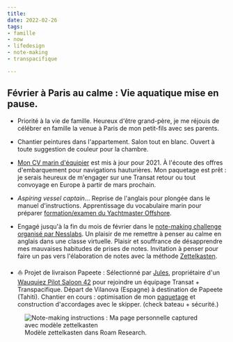 ```yaml
---
title: 
date: 2022-02-26
tags:
- famille
- now
- lifedesign
- note-making
- transpacifique

---
```

## Février à Paris au calme : Vie aquatique mise en pause.

* Priorité à la vie de famille. Heureux d'être grand-père, je me réjouis de célébrer en famille la venue à Paris de mon petit-fils avec ses parents.
* Chantier peintures dans l'appartement. Salon tout en blanc. Ouvert à toute suggestion de couleur pour la chambre.
* [Mon CV marin d'équipier](https://ducamp.me/CV-marin#Contact) est mis à jour pour 2021. À l'écoute des offres d'embarquement pour navigations hauturières. Mon paquetage est prêt : je serais heureux de m'engager sur une Transat retour ou tout convoyage en Europe à partir de mars prochain.
* _Aspiring vessel captain_... Reprise de l'anglais pour plongée dans le manuel d'instructions. Apprentissage du vocabulaire marin pour préparer [formation/examen du Yachtmaster Offshore](https://www.zephyr-yachting.com/courses/yachtmaster-package-antibes/).
* Engagé jusqu'à la fin du mois de février dans le [note-making challenge organisé par Nesslabs](https://nesslabs.com/note-making-challenge). Un plaisir de me remettre à penser au calme en anglais dans une classe virtuelle. Plaisir et souffrance de désapprendre mes mauvaises habitudes de prises de notes. Invitation à penser pour faire un pas vers l'élaboration de notes avec la méthode [Zettelkasten](https://fr.wikipedia.org/wiki/Zettelkasten).

* ⛵ Projet de livraison Papeete : Sélectionné par [Jules](https://ducamp.me/Jules), propriétaire d'un [Wauquiez Pilot Saloon 42](https://ducamp.me/On_the_One) pour rejoindre un équipage Transat + Transpacifique. Départ de Vilanova (Espagne) à destination de Papeete (Tahiti). Chantier en cours : optimisation de mon [paquetage](https://ducamp.me/Paquetage) et construction d'accordages avec le skipper. (check bateau + sécurité.) 

<figure>
<img alt="Note-making instructions : Ma page personnelle captured avec modèle zettelkasten" src="https://ducamp.me/images/thumb/4/45/Note-making-challenge-captured-page.png/1346px-Note-making-challenge-captured-page.png" />
<figcaption>Modèle zettelkasten dans Roam Research.</figcaption>
</figure>
